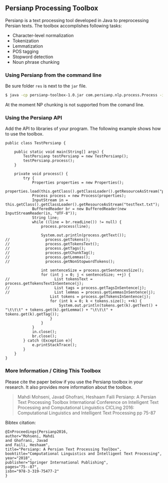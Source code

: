 ## Persianp Processing Toolbox

Persianp is a text processing tool developed in Java to preprocessing Persian texts. The toolbox accomplishes following tasks:
* Character-level normalization
* Tokenization
* Lemmatization
* POS tagging
* Stopword detection
* Noun phrase chunking

### Using Persianp from the command line
Be sure folder `res` is next to the `jar` file.

```bash
$ java -cp persianp-toolbox-1.0.jar com.persianp.nlp.process.Process -input inputfile.txt -output outputfile.txt -task (tokenize|tag|lemmatize|taglemmatize) [-nostopword] [-prop propertyFile.properties]
```

At the moment NP chunking is not supported from the comand line.

### Using the Persianp API
Add the API to libraries of your program. The following example shows how to use the toolbox.

```
public class TestPersianp { 

    public static void main(String[] args) { 
        TestPersianp testPersianp = new TestPersianp(); 
        testPersianp.process(); 
    } 

    private void process() { 
        try { 
            Properties properties = new Properties(); 
            properties.load(this.getClass().getClassLoader().getResourceAsStream("persianp.properties"));
            Process process = new Process(properties); 
            InputStream in = this.getClass().getClassLoader().getResourceAsStream("testText.txt");
            BufferedReader br = new BufferedReader(new InputStreamReader(in, "UTF-8"));
            String line; 
            while ((line = br.readLine()) != null) { 
                process.process(line); 

                System.out.println(process.getText()); 
//                process.getTokens(); 
//                process.getTokensText(); 
//                process.getTags(); 
//                process.getChunkTag(); 
//                process.getLemmas(); 
//                process.getNonStopwordTokens(); 

                int sentenceSize = process.getSentencesSize(); 
                for (int j = 0; j < sentenceSize; ++j) { 
//                    List tokensText = process.getTokensTextInSentence(j); 
//                    List tags = process.getTagsInSentence(j); 
//                    List lemmas = process.getLemmasInSentence(j); 
                    List tokens = process.getTokensInSentence(j); 
                    for (int k = 0; k < tokens.size(); ++k) { 
                        System.out.println(tokens.get(k).getText() + "\t\t\t" + tokens.get(k).getLemma() + "\t\t\t" + tokens.get(k).getTag());
                    } 
                } 
            } 
            in.close(); 
            br.close(); 
        } catch (Exception e){ 
            e.printStackTrace(); 
        } 
    } 
} 

```

### More Information / Citing This Toolbox
Please cite the paper below if you use the Persianp toolbox in your research. It also provides more information about the toolbox.

> Mahdi Mohseni, Javad Ghofrani, Heshaam Faili
> Persianp: A Persian Text Processing Toolbox
> International Conference on Intelligent Text Processing and Computational Linguistics
CICLing 2016: Computational Linguistics and Intelligent Text Processing pp 75-87

Bibtex citation:

```
@InProceedings{Persianp2016,
author="Mohseni, Mahdi
and Ghofrani, Javad
and Faili, Heshaam",
title="Persianp: A Persian Text Processing Toolbox",
booktitle="Computational Linguistics and Intelligent Text Processing",
year="2018",
publisher="Springer International Publishing",
pages="75--87",
isbn="978-3-319-75477-2"
}
```
